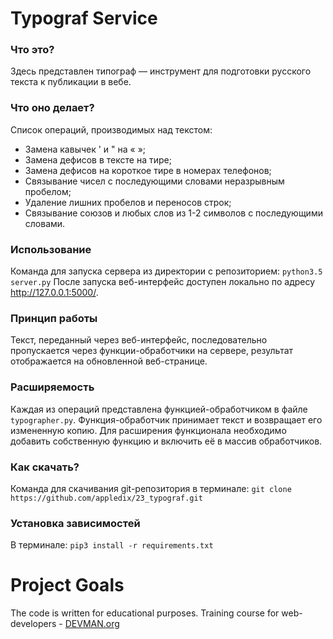 # Typograf Service

### Что это?

Здесь представлен типограф — инструмент для подготовки русского текста к публикации в вебе.

### Что оно делает?
Список операций, производимых над текстом:
* Замена кавычек ' и " на « »;
* Замена дефисов в тексте на тире;
* Замена дефисов на короткое тире в номерах телефонов;
* Связывание чисел с последующими словами неразрывным пробелом;
* Удаление лишних пробелов и переносов строк;
* Связывание союзов и любых слов из 1-2 символов с последующими словами.

### Иcпользование
Команда для запуска сервера из директории с репозиторием: `python3.5 server.py`
После запуска веб-интерфейс доступен локально по адресу http://127.0.0.1:5000/.

### Принцип работы
Текст, переданный через веб-интерфейс, последовательно пропускается через функции-обработчики на сервере, результат отображается на обновленной веб-странице.

### Расширяемость
Каждая из операций представлена функцией-обработчиком в файле `typographer.py`.
Функция-обработчик принимает текст и возвращает его измененную копию.
Для расширения функционала необходимо добавить собственную функцию и включить её в массив обработчиков.

### Как скачать?
Команда для скачивания git-репозитория в терминале: `git clone https://github.com/appledix/23_typograf.git`

### Установка зависимостей
В терминале: `pip3 install -r requirements.txt`

# Project Goals

The code is written for educational purposes. Training course for web-developers - [DEVMAN.org](https://devman.org)
